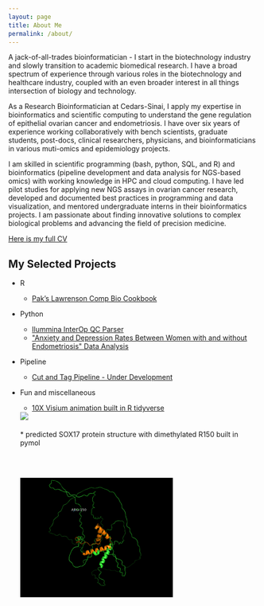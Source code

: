 ```yaml
---
layout: page
title: About Me
permalink: /about/
---
```


A jack-of-all-trades bioinformatician - I start in the biotechnology industry and slowly transition to academic biomedical research. I have a broad spectrum of experience through various roles in the biotechnology and healthcare industry, coupled with an even broader interest in all things intersection of biology and technology.

As a Research Bioinformatician at Cedars-Sinai, I apply my expertise in bioinformatics and scientific computing to understand the gene regulation of epithelial ovarian cancer and endometriosis. I have over six years of experience working collaboratively with bench scientists, graduate students, post-docs, clinical researchers, physicians, and bioinformaticians in various muti-omics and epidemiology projects.

I am skilled in scientific programming (bash, python, SQL, and R) and bioinformatics (pipeline development and data analysis for NGS-based omics) with working knowledge in HPC and cloud computing. I have led pilot studies for applying new NGS assays in ovarian cancer research, developed and documented best practices in programming and data visualization, and mentored undergraduate interns in their bioinformatics projects. I am passionate about finding innovative solutions to complex biological problems and advancing the field of precision medicine.

[Here is my full CV](https://docs.google.com/document/d/1A3mFwyfMPDVUobou-9QjZuBgzqNJ1uPiFJv2DtTy7s4/edit?usp=sharing)

## My Selected Projects

* R
    * [Pak’s Lawrenson Comp Bio Cookbook](https://sfpacman.github.io/cookbook/) 
* Python
    *  [Ilummina InterOp QC Parser](https://github.com/sfpacman/Read_InterOp_illumina)
    *  ["Anxiety and Depression Rates Between Women with and without Endometriosis" Data Analysis](https://github.com/sfpacman/BEME_poster/blob/main/poster.ipynb)
* Pipeline
    *  [Cut and Tag Pipeline - Under Development](https://github.com/sfpacman/cut_tag_pipeline_public) 
* Fun and miscellaneous

    * [ 10X Visium animation built in R tidyverse](https://github.com/sfpacman/show_off)

    <img src="https://raw.githubusercontent.com/sfpacman/show_off/main/data/animation.gif">
    <br></br>
    * predicted SOX17 protein structure with dimethylated R150 built in pymol
    
    <br></br>

    <img src="https://raw.githubusercontent.com/sfpacman/sfpacman.github.io/master/images/sox17%20(2).gif" width="307" height="240">
